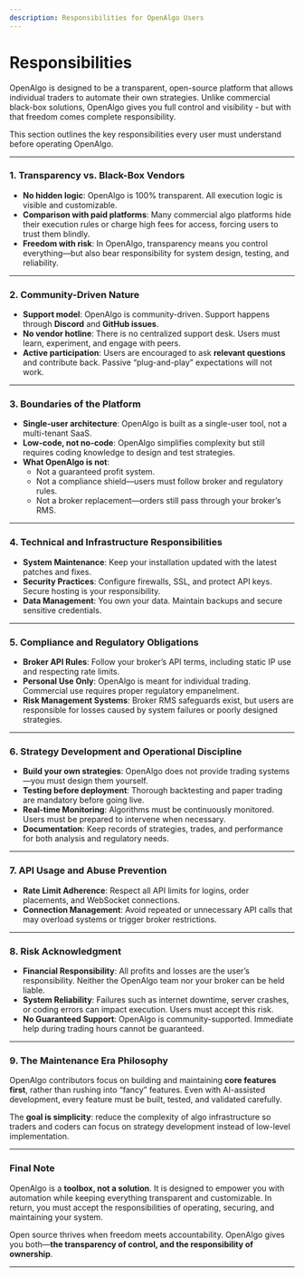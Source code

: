 ```yaml
---
description: Responsibilities for OpenAlgo Users
---
```


# Responsibilities

OpenAlgo is designed to be a transparent, open-source platform that allows individual traders to automate their own strategies. Unlike commercial black-box solutions, OpenAlgo gives you full control and visibility - but with that freedom comes complete responsibility.

This section outlines the key responsibilities every user must understand before operating OpenAlgo.

***

### 1. Transparency vs. Black-Box Vendors

* **No hidden logic**: OpenAlgo is 100% transparent. All execution logic is visible and customizable.
* **Comparison with paid platforms**: Many commercial algo platforms hide their execution rules or charge high fees for access, forcing users to trust them blindly.
* **Freedom with risk**: In OpenAlgo, transparency means you control everything—but also bear responsibility for system design, testing, and reliability.

***

### 2. Community-Driven Nature

* **Support model**: OpenAlgo is community-driven. Support happens through **Discord** and **GitHub issues**.
* **No vendor hotline**: There is no centralized support desk. Users must learn, experiment, and engage with peers.
* **Active participation**: Users are encouraged to ask **relevant questions** and contribute back. Passive “plug-and-play” expectations will not work.

***

### 3. Boundaries of the Platform

* **Single-user architecture**: OpenAlgo is built as a single-user tool, not a multi-tenant SaaS.
* **Low-code, not no-code**: OpenAlgo simplifies complexity but still requires coding knowledge to design and test strategies.
* **What OpenAlgo is not**:
  * Not a guaranteed profit system.
  * Not a compliance shield—users must follow broker and regulatory rules.
  * Not a broker replacement—orders still pass through your broker’s RMS.

***

### 4. Technical and Infrastructure Responsibilities

* **System Maintenance**: Keep your installation updated with the latest patches and fixes.
* **Security Practices**: Configure firewalls, SSL, and protect API keys. Secure hosting is your responsibility.
* **Data Management**: You own your data. Maintain backups and secure sensitive credentials.

***

### 5. Compliance and Regulatory Obligations

* **Broker API Rules**: Follow your broker’s API terms, including static IP use and respecting rate limits.
* **Personal Use Only**: OpenAlgo is meant for individual trading. Commercial use requires proper regulatory empanelment.
* **Risk Management Systems**: Broker RMS safeguards exist, but users are responsible for losses caused by system failures or poorly designed strategies.

***

### 6. Strategy Development and Operational Discipline

* **Build your own strategies**: OpenAlgo does not provide trading systems—you must design them yourself.
* **Testing before deployment**: Thorough backtesting and paper trading are mandatory before going live.
* **Real-time Monitoring**: Algorithms must be continuously monitored. Users must be prepared to intervene when necessary.
* **Documentation**: Keep records of strategies, trades, and performance for both analysis and regulatory needs.

***

### 7. API Usage and Abuse Prevention

* **Rate Limit Adherence**: Respect all API limits for logins, order placements, and WebSocket connections.
* **Connection Management**: Avoid repeated or unnecessary API calls that may overload systems or trigger broker restrictions.

***

### 8. Risk Acknowledgment

* **Financial Responsibility**: All profits and losses are the user’s responsibility. Neither the OpenAlgo team nor your broker can be held liable.
* **System Reliability**: Failures such as internet downtime, server crashes, or coding errors can impact execution. Users must accept this risk.
* **No Guaranteed Support**: OpenAlgo is community-supported. Immediate help during trading hours cannot be guaranteed.

***

### 9. The Maintenance Era Philosophy

OpenAlgo contributors focus on building and maintaining **core features first**, rather than rushing into “fancy” features. Even with AI-assisted development, every feature must be built, tested, and validated carefully.

The **goal is simplicity**: reduce the complexity of algo infrastructure so traders and coders can focus on strategy development instead of low-level implementation.

***

### Final Note

OpenAlgo is a **toolbox, not a solution**. It is designed to empower you with automation while keeping everything transparent and customizable. In return, you must accept the responsibilities of operating, securing, and maintaining your system.

Open source thrives when freedom meets accountability. OpenAlgo gives you both—**the transparency of control, and the responsibility of ownership**.

***

